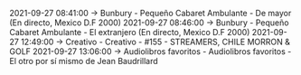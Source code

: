 2021-09-27 08:41:00 -> Bunbury - Pequeño Cabaret Ambulante - De mayor (En directo, Mexico D.F 2000)
2021-09-27 08:46:00 -> Bunbury - Pequeño Cabaret Ambulante - El extranjero (En directo, Mexico D.F 2000)
2021-09-27 12:49:00 -> Creativo - Creativo - #155 - STREAMERS, CHILE MORRON & GOLF
2021-09-27 13:06:00 -> Audiolibros favoritos - Audiolibros favoritos - El otro por sí mismo de Jean Baudrillard
